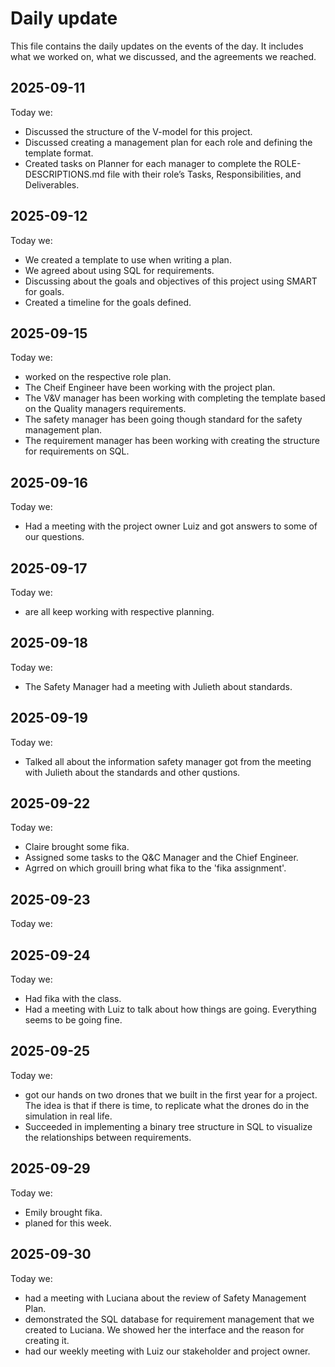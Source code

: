 # Daily update
This file contains the daily updates on the events of the day. It includes what we worked on, what we discussed, and the agreements we reached. 

## 2025-09-11
Today we:
- Discussed the structure of the V-model for this project.
- Discussed creating a management plan for each role and defining the template format.
- Created tasks on Planner for each manager to complete the ROLE-DESCRIPTIONS.md file with their role’s Tasks, Responsibilities, and Deliverables.

## 2025-09-12
Today we:
-  We created a template to use when writing a plan. 
-  We agreed about using SQL for requirements. 
-  Discussing about the goals and objectives of this project using SMART for goals. 
-  Created a timeline for the goals defined. 

## 2025-09-15
Today we:
-  worked on the respective role plan.
-  The Cheif Engineer have been working with the project plan. 
-  The V&V manager has been working with completing the template based on the Quality managers requirements. 
-  The safety manager has been going though standard for the safety management plan. 
-  The requirement manager has been working with creating the structure for requirements on SQL. 

## 2025-09-16
Today we:
-  Had a meeting with the project owner Luiz and got answers to some of our questions. 

## 2025-09-17
Today we:
-  are all keep working with respective planning. 

## 2025-09-18
Today we:
-  The Safety Manager had a meeting with Julieth about standards.

## 2025-09-19
Today we:
-  Talked all about the information safety manager got from the meeting with Julieth about the standards and other qustions. 

## 2025-09-22
Today we:
- Claire brought some fika. 
-  Assigned some tasks to the Q&C Manager and the Chief Engineer.  
- Agrred on which grouill bring what fika to the 'fika assignment'. 

## 2025-09-23
Today we:

## 2025-09-24
Today we:
-  Had fika with the class.
-  Had a meeting with Luiz to talk about how things are going. Everything seems to be going fine.

## 2025-09-25
Today we:
-  got our hands on two drones that we built in the first year for a project. The idea is that if there is time, to replicate what the drones do in the simulation in real life.
-  Succeeded in implementing a binary tree structure in SQL to visualize the relationships between requirements. 

## 2025-09-29
Today we:
-  Emily brought fika.
-  planed for this week. 

## 2025-09-30
Today we:
-  had a meeting with Luciana about the review of Safety Management Plan.
-  demonstrated the SQL database for requirement management that we created to Luciana. We showed her the interface and the reason for creating it. 
-  had our weekly meeting with Luiz our stakeholder and project owner.
